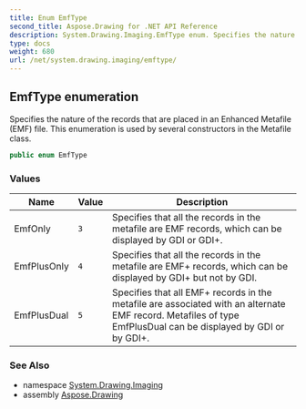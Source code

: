 ```yaml
---
title: Enum EmfType
second_title: Aspose.Drawing for .NET API Reference
description: System.Drawing.Imaging.EmfType enum. Specifies the nature of the records that are placed in an Enhanced Metafile EMF file. This enumeration is used by several constructors in the Metafile class
type: docs
weight: 680
url: /net/system.drawing.imaging/emftype/
---
```

## EmfType enumeration

Specifies the nature of the records that are placed in an Enhanced Metafile (EMF) file. This enumeration is used by several constructors in the Metafile class.

```csharp
public enum EmfType
```

### Values

| Name | Value | Description |
| --- | --- | --- |
| EmfOnly | `3` | Specifies that all the records in the metafile are EMF records, which can be displayed by GDI or GDI+. |
| EmfPlusOnly | `4` | Specifies that all the records in the metafile are EMF+ records, which can be displayed by GDI+ but not by GDI. |
| EmfPlusDual | `5` | Specifies that all EMF+ records in the metafile are associated with an alternate EMF record. Metafiles of type EmfPlusDual can be displayed by GDI or by GDI+. |

### See Also

* namespace [System.Drawing.Imaging](../../system.drawing.imaging/)
* assembly [Aspose.Drawing](../../)


